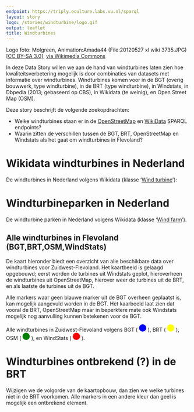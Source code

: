 ```yaml
---
endpoint: https://triply.eculture.labs.vu.nl/sparql
layout: story
logo: /stories/windturbine/logo.gif
output: leaflet
title: Windturbines
---
```


Logo foto: Molgreen, Animation:Amada44 (File:20120527 xl wiki
3735.JPG) [<a href="https://creativecommons.org/licenses/by-sa/3.0">CC
BY-SA 3.0</a>], <a
href="https://commons.wikimedia.org/wiki/File%3AWind_turbine.gif">via
Wikimedia Commons</a>

In deze Data Story willen we aan de hand van windturbines laten zien hoe kwaliteitsverbetering mogelijk is door combinaties van datasets met informatie over windturbines. Windturbines komen voor in de BGT (overig bouwwerk, type windturbine), in de BRT (type windturbine), in Windstats, in Dbpedia (2013; gebaseerd op CBS), in Wikidata (te weinig), en Open Street Map (OSM).

Deze story beschrijft de volgende zoekopdrachten:
- Welke windturbines staan er in de [OpenStreetMap](http://sophox.org/sophox/) en [WikiData](https://query.wikidata.org/) SPARQL endpoints?
- Waarin zitten de verschillen tussen de BGT, BRT, OpenStreetMap en Windstats als het gaat om windturbines in Flevoland?

# Wikidata windturbines in Nederland
De windturbines in Nederland volgens Wikidata (klasse ‘<a
href="http://www.wikidata.org/entity/Q49833">Wind turbine</a>’):

<div
  data-query
  data-query-endpoint="https://query.wikidata.org/sparql"
  data-query-sparql="10-turbine.rq"></div>

# Windturbineparken in Nederland
De windturbine parken in Nederland volgens Wikidata (klasse ‘<a
href="http://www.wikidata.org/entity/Q194356">Wind farm</a>’).

<div data-query
     data-query-endpoint="https://query.wikidata.org/sparql"
     data-query-sparql="20-farm.rq"></div>

## Alle windturbines in Flevoland (BGT,BRT,OSM,WindStats)

De kaart hieronder biedt een overzicht van alle beschikbare data over windturbines voor Zuidwest-Flevoland. Het kaartbeeld is gelaagd opgebouwd; eerst worden de turbines uit Windstats geplot, hieroverheen de windturbines uit OpenStreetMap, hierover weer de turbines uit de BRT, en als laatste de turbines uit de BGT.

Alle markers waar geen blauwe marker uit de BGT overheen geplaatst is, kan mogelijk aangevuld worden in de BGT. Het kaarbeeld laat zien dat vooral de BRT, OpenStreetMap maar in beperktere mate ook Windstats mogelijk nog aanvulling kunnen betekenen voor de BGT.

Alle windturbines in Zuidwest-Flevoland volgens BGT
( <svg height="20" viewBox="0 0 20 20" xmlns="http://www.w3.org/2000/svg"> <circle cx="10" cy="10" fill="blue" r="10"/></svg> ),
BRT
( <svg height="20" viewBox="0 0 20 20" xmlns="http://www.w3.org/2000/svg"> <circle cx="10" cy="10" fill="yellow" r="10"/></svg> ),
OSM
( <svg height="20" viewBox="0 0 20 20" xmlns="http://www.w3.org/2000/svg"> <circle cx="10" cy="10" fill="green" r="10"/></svg> ),
en WindStats
( <svg height="20" viewBox="0 0 20 20" xmlns="http://www.w3.org/2000/svg"> <circle cx="10" cy="10" fill="red" r="10"/></svg> ).

<div data-query
     data-query-endpoint="https://data.labs.pdok.nl/geosparql"
     data-query-sparql="40-windturbine.rq"></div>

# Windturbines ontbrekend (?) in de BRT
Wijzigen we de volgorde van de kaartopbouw, dan zien we welke turbines niet in de BRT voorkomen. Alle markers in een andere kleur dan geel is mogelijk een ontbrekend element.

<div data-query 
  data-query-sparql="30-turbines-niet-in-brt.rq" 
  data-query-endpoint="https://data.labs.pdok.nl/geosparql"></div>
